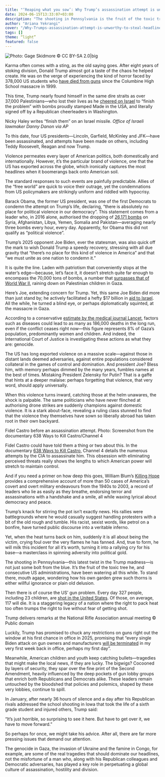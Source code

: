 ```yaml
---
title: "‘Reaping what you sow’: Why Trump’s assassination attempt is unworthy to steal headlines"
date: 2024-06-15T13:33:07+03:00
description: "The shooting in Pennsylvania is the fruit of the toxic tree Trump, and consecutive US administrations, have cultivated. It's time our headlines focus on what actually matters."
author: "Ariana Yekrangi"
cover: "/Why-Trumps-assassination-attempt-is-unworthy-to-steal-headlines.webp"
tags: []
theme: “light”
featured: false
---
```


![Photo: Gage Skidmore © CC BY-SA 2.0|big]("/Why-Trumps-assassination-attempt-is-unworthy-to-steal-headlines.webp")

Karma often comes with a sting, as the old saying goes. After eight years of stoking division, Donald Trump almost got a taste of the chaos he helped create. He was on the verge of experiencing the kind of horror faced by 378,000 US students who [have died from guns](https://www.washingtonpost.com/education/interactive/school-shootings-database/) since the Columbine High School massacre in 1999.

This time, Trump nearly found himself in the same dire straits as over 37,000 Palestinians—who lost their lives as he [cheered on Israel](https://www.nbcnews.com/politics/donald-trump/trump-israel-gaza-finish-problem-rcna141905#) to “finish the problem” with bombs proudly stamped Made in the USA, and literally signed off by a Republican cheerleaders in Washington.

Nicky Haley writes “finish them” on an Israel missile. _Office of Israeli lawmaker Danny Danon via AP_

To this date, four US presidents—Lincoln, Garfield, McKinley and JFK—have been assassinated, and attempts have been made on others, including Teddy Roosevelt, Reagan and now Trump.

Violence permeates every layer of American politics, both domestically and internationally. However, it’s the particular brand of violence, one that the US has exported across the globe, which ironically captures the most headlines when it boomerangs back onto American soil.

The standard responses to such events are painfully predictable. Allies of the “free world” are quick to voice their outrage, yet the condemnations from US policymakers are strikingly uniform and riddled with hypocrisy. 

Barack Obama, the former US president, was one of the first Democrats to condemn the attempt on Trump’s life, declaring, “there is absolutely no place for political violence in our democracy”. This statement comes from a leader who, in 2016 alone, authorised the dropping of [26,171 bombs](https://www.theguardian.com/commentisfree/2017/jan/09/america-dropped-26171-bombs-2016-obama-legacy) on Syria, Afghanistan, Libya, Yemen, Somalia and Pakistan—averaging nearly three bombs every hour, every day. Apparently, for Obama this did not qualify as “political violence”.

Trump’s 2025 opponent Joe Biden, ever the statesman, was also quick off the mark to wish Donald Trump a speedy recovery, stressing with all due gravity that “there’s no place for this kind of violence in America” and that “we must unite as one nation to condemn it.” 

It is quite the line. Laden with patriotism that conveniently stops at the water’s edge—because, let’s face it, it doesn’t stretch quite far enough to encompass the 70,000 tons of bombs, a number that [surpasses that of World War II](https://www.aa.com.tr/en/middle-east/amount-of-israeli-bombs-dropped-on-gaza-surpasses-that-of-world-war-ii/3239665#:~:text=Israel%20has%20dropped%20more%20thancombined%20during%20World%20War%20II.), raining down on Palestinian children in Gaza.

Here’s Joe, extending concern for Trump. Yet, this same Joe Biden did more than just stand by; he actively facilitated a hefty $17 billion in [aid to Israel](https://www.timesofisrael.com/biden-signs-95-billion-war-aid-measure-with-relief-for-ukraine-israel-and-taiwan/). All the while, he turned a blind eye, or perhaps diplomatically squinted, at the massacre in Gaza.

According to a conservative [estimate by the medical journal Lancet](https://www.thelancet.com/journals/lancet/article/PIIS0140-6736(24)01169-3/fulltext), factors such as diseases could lead to as many as 186,000 deaths in the long run, even if the conflict ceases right now—this figure represents 8% of Gaza’s population, predominantly women and children. And indeed, the International Court of Justice is investigating these actions as what they are: genocide.

The US has long exported violence on a massive scale—against those in distant lands deemed adversaries, against entire populations considered collateral in the games of control and domination. And president Joe? Bless him, with memory perhaps dimmed by the many years, fumbles names at the best of times. Mistaking President Zelensky for Putin? That is a gaffe that hints at a deeper malaise: perhaps forgetting that violence, that very word, should apply universally.

When this violence turns inward, catching those at the helm unawares, the shock is palpable. The same politicians who have never flinched at authorising drone strikes are suddenly champions against domestic violence. It is a stark about-face, revealing a ruling class stunned to find that the violence they themselves have sown so liberally abroad has taken root in their own backyard.

Fidel Castro before an assassination attempt. Photo: Screenshot from the documentary 638 Ways to Kill Castro/Channel 4

Fidel Castro could have told them a thing or two about this. In the documentary [638 Ways to Kill Castro](https://www.theguardian.com/world/2006/aug/03/cuba.duncancampbell2), Channel 4 details the numerous attempts by the CIA to assassinate him. This obsession with eliminating perceived threats really shows the lengths to which American power will stretch to maintain control.

And if you need a primer on how deep this goes, William Blum’s [Killing Hope](https://www.cia.gov/library/abbottabad-compound/13/130AEF1531746AAD6AC03EF59F91E1A1_Killing_Hope_Blum_William.pdf) provides a comprehensive account of more than 50 cases of America’s covert and overt military endeavours from the 1940s to 2003, a record of leaders who lie as easily as they breathe, endorsing terror and assassinations with a handshake and a smile, all while waxing lyrical about democracy and peace.

Trump’s knack for stirring the pot isn’t exactly news. His rallies were battlegrounds where he would casually suggest handling protesters with a bit of the old rough and tumble. His racist, sexist words, like petrol on a bonfire, have turned public discourse into a veritable inferno.

Yet, when the heat turns back on him, suddenly it is all about being the victim, crying foul over the very flames he has fanned. And, true to form, he will milk this incident for all it’s worth, turning it into a rallying cry for his base—a masterclass in spinning adversity into political gold.

The shooting in Pennsylvania—this latest twist in the Trump madness—is not just some bolt from the blue. It’s the fruit of the toxic tree he, and consecutive US administrations, have been watering all this while. To stand there, mouth agape, wondering how his own garden grew such thorns is either willful ignorance or plain old delusion.

Then there is of course the US’ gun problem. Every day 327 people, including 23 children, are [shot in the United States](https://www.bradyunited.org/resources/statistics). Of those, on average, 117 will die. It is a staggering legacy of a nation where the right to pack heat too often trumps the right to live without fear of getting shot.

Trump delivers remarks at the National Rifle Association annual meeting © Public domain

Luckily, Trump has promised to chuck any restrictions on guns right out the window at his first chance in office in 2025, promising that “every single Biden attack on gun owners and manufacturers [will be terminated](https://www.politico.com/news/2024/02/09/trump-promises-nra-that-if-elected-no-one-will-lay-a-finger-on-your-firearms-00140818) in my very first week back in office, perhaps my first day”.

Meanwhile, American children and youth keep catching bullets—tragedies that might make the local news, if they are lucky. The bigwigs? Cocooned by layers of security, they spar over the fine print of the Second Amendment, heavily influenced by the deep pockets of gun lobby groups that enrich both Republicans and Democrats alike. These leaders remain untouched by the bloodshed that policies and polemics, shaped by these very lobbies, continue to spill.

In January, after nearly 36 hours of silence and a day after his Republican rivals addressed the school shooting in Iowa that took the life of a sixth grade student and injured others, Trump said: 

“It’s just horrible, so surprising to see it here. But have to get over it, we have to move forward.” 

So perhaps for once, we might take his advice. After all, there are far more pressing issues that demand our attention. 

The genocide in Gaza, the invasion of Ukraine and the famine in Congo, for example, are some of the real tragedies that should dominate our headlines, not the misfortune of a man who, along with his Republican colleagues and Democratic adversaries, has played a key role in perpetuating a global culture of assassination, hostility and division.
